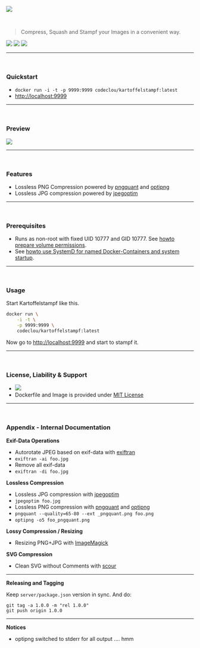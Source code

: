 [![](https://codeclou.github.io/kartoffelstampf/img/kartoffelstampf.svg)](https://github.com/codeclou/kartoffelstampf/)


<p>&nbsp;</p>

> Compress, Squash and Stampf your Images in a convenient way.

[![](https://codeclou.github.io/doc/badges/generated/docker-image-size-19.svg)](https://hub.docker.com/r/codeclou/kartoffelstampf/tags/) [![](https://codeclou.github.io/doc/badges/generated/docker-from-alpine-3.5.svg)](https://alpinelinux.org/) [![](https://codeclou.github.io/doc/badges/generated/docker-run-as-non-root.svg)](https://docs.docker.com/engine/reference/builder/#/user)

-----
 
<p>&nbsp;</p>

### Quickstart

 * `docker run -i -t -p 9999:9999 codeclou/kartoffelstampf:latest`
 * [http://localhost:9999](http://localhost:9999)


-----

&nbsp;

### Preview

[![](https://codeclou.github.io/kartoffelstampf/img/demo.gif)](https://github.com/codeclou/kartoffelstampf/)


-----

&nbsp;

### Features

 * Lossless PNG Compression powered by [pngquant](https://pngquant.org/) and [optipng](https://de.wikipedia.org/wiki/OptiPNG)
 * Lossless JPG compression powered by [jpegoptim](https://github.com/tjko/jpegoptim)

-----

&nbsp;

### Prerequisites

 * Runs as non-root with fixed UID 10777 and GID 10777. See [howto prepare volume permissions](https://github.com/codeclou/doc/blob/master/docker/README.md).
 * See [howto use SystemD for named Docker-Containers and system startup](https://github.com/codeclou/doc/blob/master/docker/README.md).

-----

&nbsp;


### Usage


Start Kartoffelstampf like this.

```bash
docker run \
    -i -t \
    -p 9999:9999 \
    codeclou/kartoffelstampf:latest
```

Now go to [http://localhost:9999](http://localhost:9999) and start to stampf it. 



-----

&nbsp;

### License, Liability & Support

 * [![](https://codeclou.github.io/doc/docker-warranty-notice.svg?v1)](https://github.com/codeclou/kartoffelstampf/blob/master/LICENSE.md)
 * Dockerfile and Image is provided under [MIT License](https://github.com/codeclou/kartoffelstampf/blob/master/LICENSE.md)

-----

&nbsp;

### Appendix - Internal Documentation

**Exif-Data Operations**

 * Autorotate JPEG based on exif-data with [exiftran](http://manpages.ubuntu.com/manpages/zesty/man1/exiftran.1.html)
  * `exiftran -ai foo.jpg`
 * Remove all exif-data  
  * `exiftran -di foo.jpg`

**Lossless Compression**

 * Lossless JPG compression with [jpegoptim](https://github.com/tjko/jpegoptim)
  * `jpegoptim foo.jpg`
 * Lossless PNG compression with [pngquant](https://pngquant.org/) and [optipng](https://de.wikipedia.org/wiki/OptiPNG)
  * `pngquant --quality=65-80 --ext _pngquant.png foo.png`
  * `optipng -o5 foo_pngquant.png`

**Lossy Compression / Resizing**

 * Resizing PNG+JPG with [ImageMagick](https://de.wikipedia.org/wiki/ImageMagick)

**SVG Compression**

 * Clean SVG without Comments with [scour](https://github.com/scour-project/scour)

----

**Releasing and Tagging**

Keep `server/package.json` version in sync. And do:

```
git tag -a 1.0.0 -m "rel 1.0.0"
git push origin 1.0.0
```

----

**Notices**

 * optipng switched to stderr for all output .... hmm